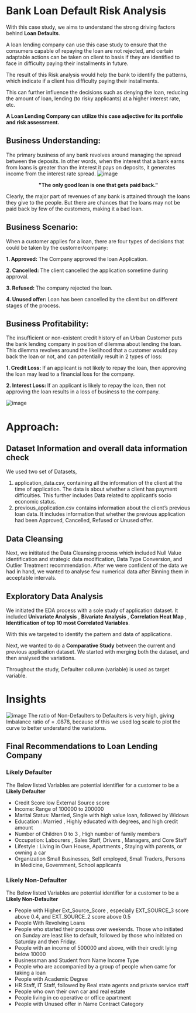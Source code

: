 # Bank Loan Default Risk Analysis
With this case study, we aims to understand the strong driving factors behind <b>Loan Defaults</b>.

A loan lending company can use this case study to ensure that the consumers capable of repaying the loan are not rejected, and certain adaptable actions can be taken on client to basis if they are identified to face in difficulty paying their installments in future.

The result of this Risk analysis would help the bank to identify the patterns, which indicate if a client has difficulty paying their installments.

This can further influence the decisions such as denying the loan, reducing the amount of loan, lending (to risky applicants) at a higher interest rate, etc. 

<b> A Loan Lending Company can utilize this case adjective for its portfolio and risk assessment. </b>

## Business Understanding:
The primary business of any bank revolves around managing the spread between the deposits. In other words, when the interest that a bank earns from loans is greater than the interest it pays on deposits, it generates income from the interest rate spread.
  ![image](https://user-images.githubusercontent.com/73750698/141133748-8c0da7a3-489e-44f8-a36f-a8a3d59506b2.png)

<p align="center">
  <b>	
"The only good loan is one that gets paid back."
    </b>	
</p>

Clearly, the major part of revenues of any bank is attained through the loans they give to the people. But there are chances that the loans may not be paid back by few of the customers, making it a bad loan.

## Business Scenario:
When a customer applies for a loan, there are four types of decisions that could be taken by the customer/company:

<b>	1. Approved:  </b>	 The Company approved the loan Application.

<b>	2. Cancelled:   </b>	The client cancelled the application sometime during approval.

<b>	3. Refused:   </b>	The company rejected the loan.

<b>	4. Unused offer:   </b>	Loan has been cancelled by the client but on different stages of the process.


## Business Profitability:

The insufficient or non-existent credit history of an Urban Customer puts the bank lending company in position of dilemma about lending the loan.
This dilemma revolves around the likelihood that a customer would pay back the loan or not, and can potentially result in 2 types of loss:

<b>	1. Credit Loss:   </b>	If an applicant is not likely to repay the loan, then approving the loan may lead to a financial loss for the company.

<b>	2. Interest Loss:   </b> If an applicant is likely to repay the loan, then not approving the loan results in a loss of business to the company.

![image](https://user-images.githubusercontent.com/73750698/141136353-e3fcfbfe-2ec4-4288-ba75-d8c2ee258f49.png)


# Approach:
## Dataset Information and overall data information check
We used two set of Datasets, 
1. application_data.csv, containing all the information of the client at the time of application. The data is about whether a client has payment difficulties. This further includes Data related to applicant’s socio economic status.
2. previous_application.csv contains information about the client’s previous loan data. It includes information that whether the previous application had been Approved, Cancelled, Refused or Unused offer.

## Data Cleansing
Next, we inititated the Data Cleansing process which included Null Value identification and strategic data modification, Data Type Conversion, and Outlier Treatment recommendation.
After we were confident of the data we had in hand, we wanted to analyse few numerical data after Binning them in acceptable intervals.

## Exploratory Data Analysis
We initiated the EDA process with a sole study of application dataset. It included <b> Univariate Analysis</b> , <b> Bivariate Analysis</b> , <b> Correlation Heat Map</b> , <b> Identification of top 10 most Correlated Variables</b>.

With this we targeted to identify the pattern and data of applications.

Next, we wanted to do a <b> Comparative Study</b>  between the current and previous application dataset. We started with merging both the dataset, and then analysed the variations.

Throughout the study, Defaulter collumn (variable) is used as target variable.

# Insights
![image](https://user-images.githubusercontent.com/73750698/141141851-1a53b254-aa7a-4274-9612-c978038adc49.png)
The ratio of Non-Defaulters to Defaulters is very high, giving Imbalance ratio of = .0878, because of this we used log scale to plot the curve to better understand the variations.


## Final Recommendations to Loan Lending Company
### **Likely Defaulter**
The Below listed Variables are potential identifier for a customer to be a **Likely Defaulter**
* Credit Score low External Source score
* Income: Range of 100000 to 200000
* Marital Status: Married, Single with high value loan, followed by Widows
* Education : Married , Highly educated with degrees, and high credit amount
* Number of Children 0 to 3 , High number of family members
* Occupation: Labourers , Sales Staff, Drivers , Managers, and Core Staff
* Lifestyle : Living in Own House, Apartments , Staying with parents, or owning a car
* Organization Small Businesses, Self employed, Small Traders, Persons in Medicine, Government, School applicants

### **Likely Non-Defaulter** 
The Below listed Variables are potential identifier for a customer to be a **Likely Non-Defaulter** 
* People with Higher Ext_Source_Score , especially EXT_SOURCE_3 score above 0.4, and EXT_SOURCE_2 score above 0.5
* People With Revolving Loans
* People who started their process over weekends. Those who initiated on Sunday are least like to default, followed by those who initiated on Saturday and then Friday.
* People with an income of 500000 and above, with their credit lying below 10000
* Businessman and Student from Name Income Type
* People who are accompanied by a group of people when came for taking a loan
* People with Academic Degree
* HR Staff, IT Staff, followed by Real state agents and private service staff
* People who own their own car and real estate
* People living in co operative or office apartment
* People with Unused offer in Name Contract Category
